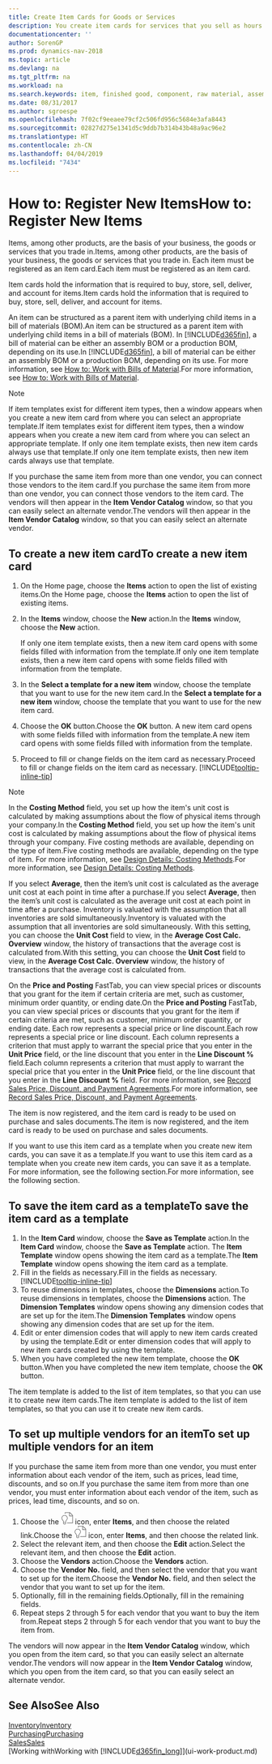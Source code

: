 ```yaml
---
title: Create Item Cards for Goods or Services
description: You create item cards for services that you sell as hours and for physical products, such as assembly items, finished goods, components, or raw material, that you sell from your inventory.
documentationcenter: ''
author: SorenGP
ms.prod: dynamics-nav-2018
ms.topic: article
ms.devlang: na
ms.tgt_pltfrm: na
ms.workload: na
ms.search.keywords: item, finished good, component, raw material, assembly item
ms.date: 08/31/2017
ms.author: sgroespe
ms.openlocfilehash: 7f02cf9eeaee79cf2c506fd956c5684e3afa8443
ms.sourcegitcommit: 02827d275e1341d5c9ddb7b314b43b48a9ac96e2
ms.translationtype: HT
ms.contentlocale: zh-CN
ms.lasthandoff: 04/04/2019
ms.locfileid: "7434"
---
```

# <a name="how-to-register-new-items"></a><span data-ttu-id="f8a72-103">How to: Register New Items</span><span class="sxs-lookup"><span data-stu-id="f8a72-103">How to: Register New Items</span></span>
<span data-ttu-id="f8a72-104">Items, among other products, are the basis of your business, the goods or services that you trade in.</span><span class="sxs-lookup"><span data-stu-id="f8a72-104">Items, among other products, are the basis of your business, the goods or services that you trade in.</span></span> <span data-ttu-id="f8a72-105">Each item must be registered as an item card.</span><span class="sxs-lookup"><span data-stu-id="f8a72-105">Each item must be registered as an item card.</span></span>

<span data-ttu-id="f8a72-106">Item cards hold the information that is required to buy, store, sell, deliver, and account for items.</span><span class="sxs-lookup"><span data-stu-id="f8a72-106">Item cards hold the information that is required to buy, store, sell, deliver, and account for items.</span></span>

<span data-ttu-id="f8a72-107">An item can be structured as a parent item with underlying child items in a bill of materials (BOM).</span><span class="sxs-lookup"><span data-stu-id="f8a72-107">An item can be structured as a parent item with underlying child items in a bill of materials (BOM).</span></span> <span data-ttu-id="f8a72-108">In [!INCLUDE[d365fin](includes/d365fin_md.md)], a bill of material can be either an assembly BOM or a production BOM, depending on its use.</span><span class="sxs-lookup"><span data-stu-id="f8a72-108">In [!INCLUDE[d365fin](includes/d365fin_md.md)], a bill of material can be either an assembly BOM or a production BOM, depending on its use.</span></span> <span data-ttu-id="f8a72-109">For more information, see [How to: Work with Bills of Material](inventory-how-work-BOMs.md).</span><span class="sxs-lookup"><span data-stu-id="f8a72-109">For more information, see [How to: Work with Bills of Material](inventory-how-work-BOMs.md).</span></span>

> [!NOTE]  
>   <span data-ttu-id="f8a72-110">If item templates exist for different item types, then a window appears when you create a new item card from where you can select an appropriate template.</span><span class="sxs-lookup"><span data-stu-id="f8a72-110">If item templates exist for different item types, then a window appears when you create a new item card from where you can select an appropriate template.</span></span> <span data-ttu-id="f8a72-111">If only one item template exists, then new item cards always use that template.</span><span class="sxs-lookup"><span data-stu-id="f8a72-111">If only one item template exists, then new item cards always use that template.</span></span>

<span data-ttu-id="f8a72-112">If you purchase the same item from more than one vendor, you can connect those vendors to the item card.</span><span class="sxs-lookup"><span data-stu-id="f8a72-112">If you purchase the same item from more than one vendor, you can connect those vendors to the item card.</span></span> <span data-ttu-id="f8a72-113">The vendors will then appear in the **Item Vendor Catalog** window, so that you can easily select an alternate vendor.</span><span class="sxs-lookup"><span data-stu-id="f8a72-113">The vendors will then appear in the **Item Vendor Catalog** window, so that you can easily select an alternate vendor.</span></span>

## <a name="to-create-a-new-item-card"></a><span data-ttu-id="f8a72-114">To create a new item card</span><span class="sxs-lookup"><span data-stu-id="f8a72-114">To create a new item card</span></span>
1. <span data-ttu-id="f8a72-115">On the Home page, choose the **Items** action to open the list of existing items.</span><span class="sxs-lookup"><span data-stu-id="f8a72-115">On the Home page, choose the **Items** action to open the list of existing items.</span></span>  
2. <span data-ttu-id="f8a72-116">In the **Items** window, choose the **New** action.</span><span class="sxs-lookup"><span data-stu-id="f8a72-116">In the **Items** window, choose the **New** action.</span></span>

    <span data-ttu-id="f8a72-117">If only one item template exists, then a new item card opens with some fields filled with information from the template.</span><span class="sxs-lookup"><span data-stu-id="f8a72-117">If only one item template exists, then a new item card opens with some fields filled with information from the template.</span></span>
3. <span data-ttu-id="f8a72-118">In the **Select a template for a new item** window, choose the template that you want to use for the new item card.</span><span class="sxs-lookup"><span data-stu-id="f8a72-118">In the **Select a template for a new item** window, choose the template that you want to use for the new item card.</span></span>
4. <span data-ttu-id="f8a72-119">Choose the **OK** button.</span><span class="sxs-lookup"><span data-stu-id="f8a72-119">Choose the **OK** button.</span></span> <span data-ttu-id="f8a72-120">A new item card opens with some fields filled with information from the template.</span><span class="sxs-lookup"><span data-stu-id="f8a72-120">A new item card opens with some fields filled with information from the template.</span></span>
5. <span data-ttu-id="f8a72-121">Proceed to fill or change fields on the item card as necessary.</span><span class="sxs-lookup"><span data-stu-id="f8a72-121">Proceed to fill or change fields on the item card as necessary.</span></span> [!INCLUDE[tooltip-inline-tip](includes/tooltip-inline-tip_md.md)]

> [!NOTE]
> <span data-ttu-id="f8a72-122">In the **Costing Method** field, you set up how the item's unit cost is calculated by making assumptions about the flow of physical items through your company.</span><span class="sxs-lookup"><span data-stu-id="f8a72-122">In the **Costing Method** field, you set up how the item's unit cost is calculated by making assumptions about the flow of physical items through your company.</span></span> <span data-ttu-id="f8a72-123">Five costing methods are available, depending on the type of item.</span><span class="sxs-lookup"><span data-stu-id="f8a72-123">Five costing methods are available, depending on the type of item.</span></span> <span data-ttu-id="f8a72-124">For more information, see [Design Details: Costing Methods](design-details-costing-methods.md).</span><span class="sxs-lookup"><span data-stu-id="f8a72-124">For more information, see [Design Details: Costing Methods](design-details-costing-methods.md).</span></span>
>
> <span data-ttu-id="f8a72-125">If you select **Average**, then the item’s unit cost is calculated as the average unit cost at each point in time after a purchase.</span><span class="sxs-lookup"><span data-stu-id="f8a72-125">If you select **Average**, then the item’s unit cost is calculated as the average unit cost at each point in time after a purchase.</span></span> <span data-ttu-id="f8a72-126">Inventory is valuated with the assumption that all inventories are sold simultaneously.</span><span class="sxs-lookup"><span data-stu-id="f8a72-126">Inventory is valuated with the assumption that all inventories are sold simultaneously.</span></span> <span data-ttu-id="f8a72-127">With this setting, you can choose the **Unit Cost** field to view, in the **Average Cost Calc. Overview** window, the history of transactions that the average cost is calculated from.</span><span class="sxs-lookup"><span data-stu-id="f8a72-127">With this setting, you can choose the **Unit Cost** field to view, in the **Average Cost Calc. Overview** window, the history of transactions that the average cost is calculated from.</span></span>

<span data-ttu-id="f8a72-128">On the **Price and Posting** FastTab, you can view special prices or discounts that you grant for the item if certain criteria are met, such as customer, minimum order quantity, or ending date.</span><span class="sxs-lookup"><span data-stu-id="f8a72-128">On the **Price and Posting** FastTab, you can view special prices or discounts that you grant for the item if certain criteria are met, such as customer, minimum order quantity, or ending date.</span></span> <span data-ttu-id="f8a72-129">Each row represents a special price or line discount.</span><span class="sxs-lookup"><span data-stu-id="f8a72-129">Each row represents a special price or line discount.</span></span> <span data-ttu-id="f8a72-130">Each column represents a criterion that must apply to warrant the special price that you enter in the **Unit Price** field, or the line discount that you enter in the **Line Discount %** field.</span><span class="sxs-lookup"><span data-stu-id="f8a72-130">Each column represents a criterion that must apply to warrant the special price that you enter in the **Unit Price** field, or the line discount that you enter in the **Line Discount %** field.</span></span> <span data-ttu-id="f8a72-131">For more information, see [Record Sales Price, Discount, and Payment Agreements](sales-how-record-sales-price-discount-payment-agreements.md).</span><span class="sxs-lookup"><span data-stu-id="f8a72-131">For more information, see [Record Sales Price, Discount, and Payment Agreements](sales-how-record-sales-price-discount-payment-agreements.md).</span></span>

<span data-ttu-id="f8a72-132">The item is now registered, and the item card is ready to be used on purchase and sales documents.</span><span class="sxs-lookup"><span data-stu-id="f8a72-132">The item is now registered, and the item card is ready to be used on purchase and sales documents.</span></span>

<span data-ttu-id="f8a72-133">If you want to use this item card as a template when you create new item cards, you can save it as a template.</span><span class="sxs-lookup"><span data-stu-id="f8a72-133">If you want to use this item card as a template when you create new item cards, you can save it as a template.</span></span> <span data-ttu-id="f8a72-134">For more information, see the following section.</span><span class="sxs-lookup"><span data-stu-id="f8a72-134">For more information, see the following section.</span></span>

## <a name="to-save-the-item-card-as-a-template"></a><span data-ttu-id="f8a72-135">To save the item card as a template</span><span class="sxs-lookup"><span data-stu-id="f8a72-135">To save the item card as a template</span></span>
1. <span data-ttu-id="f8a72-136">In the **Item Card** window, choose the **Save as Template** action.</span><span class="sxs-lookup"><span data-stu-id="f8a72-136">In the **Item Card** window, choose the **Save as Template** action.</span></span> <span data-ttu-id="f8a72-137">The **Item Template** window opens showing the item card as a template.</span><span class="sxs-lookup"><span data-stu-id="f8a72-137">The **Item Template** window opens showing the item card as a template.</span></span>
2. <span data-ttu-id="f8a72-138">Fill in the fields as necessary.</span><span class="sxs-lookup"><span data-stu-id="f8a72-138">Fill in the fields as necessary.</span></span> [!INCLUDE[tooltip-inline-tip](includes/tooltip-inline-tip_md.md)]
3. <span data-ttu-id="f8a72-139">To reuse dimensions in templates, choose the **Dimensions** action.</span><span class="sxs-lookup"><span data-stu-id="f8a72-139">To reuse dimensions in templates, choose the **Dimensions** action.</span></span> <span data-ttu-id="f8a72-140">The **Dimension Templates** window opens showing any dimension codes that are set up for the item.</span><span class="sxs-lookup"><span data-stu-id="f8a72-140">The **Dimension Templates** window opens showing any dimension codes that are set up for the item.</span></span>
4. <span data-ttu-id="f8a72-141">Edit or enter dimension codes that will apply to new item cards created by using the template.</span><span class="sxs-lookup"><span data-stu-id="f8a72-141">Edit or enter dimension codes that will apply to new item cards created by using the template.</span></span>
5. <span data-ttu-id="f8a72-142">When you have completed the new item template, choose the **OK** button.</span><span class="sxs-lookup"><span data-stu-id="f8a72-142">When you have completed the new item template, choose the **OK** button.</span></span>

<span data-ttu-id="f8a72-143">The item template is added to the list of item templates, so that you can use it to create new item cards.</span><span class="sxs-lookup"><span data-stu-id="f8a72-143">The item template is added to the list of item templates, so that you can use it to create new item cards.</span></span>

## <a name="to-set-up-multiple-vendors-for-an-item"></a><span data-ttu-id="f8a72-144">To set up multiple vendors for an item</span><span class="sxs-lookup"><span data-stu-id="f8a72-144">To set up multiple vendors for an item</span></span>  
<span data-ttu-id="f8a72-145">If you purchase the same item from more than one vendor, you must enter information about each vendor of the item, such as prices, lead time, discounts, and so on.</span><span class="sxs-lookup"><span data-stu-id="f8a72-145">If you purchase the same item from more than one vendor, you must enter information about each vendor of the item, such as prices, lead time, discounts, and so on.</span></span>  

1.  <span data-ttu-id="f8a72-146">Choose the ![Search for Page or Report](media/ui-search/search_small.png "Search for Page or Report icon") icon, enter **Items**, and then choose the related link.</span><span class="sxs-lookup"><span data-stu-id="f8a72-146">Choose the ![Search for Page or Report](media/ui-search/search_small.png "Search for Page or Report icon") icon, enter **Items**, and then choose the related link.</span></span>  
2.  <span data-ttu-id="f8a72-147">Select the relevant item, and then choose the **Edit** action.</span><span class="sxs-lookup"><span data-stu-id="f8a72-147">Select the relevant item, and then choose the **Edit** action.</span></span>  
3.  <span data-ttu-id="f8a72-148">Choose the **Vendors** action.</span><span class="sxs-lookup"><span data-stu-id="f8a72-148">Choose the **Vendors** action.</span></span>  
4.  <span data-ttu-id="f8a72-149">Choose the **Vendor No.** field, and then select the vendor that you want to set up for the item.</span><span class="sxs-lookup"><span data-stu-id="f8a72-149">Choose the **Vendor No.** field, and then select the vendor that you want to set up for the item.</span></span>  
5.  <span data-ttu-id="f8a72-150">Optionally, fill in the remaining fields.</span><span class="sxs-lookup"><span data-stu-id="f8a72-150">Optionally, fill in the remaining fields.</span></span>  
6.  <span data-ttu-id="f8a72-151">Repeat steps 2 through 5 for each vendor that you want to buy the item from.</span><span class="sxs-lookup"><span data-stu-id="f8a72-151">Repeat steps 2 through 5 for each vendor that you want to buy the item from.</span></span>

<span data-ttu-id="f8a72-152">The vendors will now appear in the **Item Vendor Catalog** window, which you open from the item card, so that you can easily select an alternate vendor.</span><span class="sxs-lookup"><span data-stu-id="f8a72-152">The vendors will now appear in the **Item Vendor Catalog** window, which you open from the item card, so that you can easily select an alternate vendor.</span></span>

## <a name="see-also"></a><span data-ttu-id="f8a72-153">See Also</span><span class="sxs-lookup"><span data-stu-id="f8a72-153">See Also</span></span>
  [<span data-ttu-id="f8a72-154">Inventory</span><span class="sxs-lookup"><span data-stu-id="f8a72-154">Inventory</span></span>](inventory-manage-inventory.md)  
  [<span data-ttu-id="f8a72-155">Purchasing</span><span class="sxs-lookup"><span data-stu-id="f8a72-155">Purchasing</span></span>](purchasing-manage-purchasing.md)  
  [<span data-ttu-id="f8a72-156">Sales</span><span class="sxs-lookup"><span data-stu-id="f8a72-156">Sales</span></span>](sales-manage-sales.md)  
  [<span data-ttu-id="f8a72-157">Working with</span><span class="sxs-lookup"><span data-stu-id="f8a72-157">Working with</span></span> [!INCLUDE[d365fin_long](includes/d365fin_long_md.md)]](ui-work-product.md)

# #
